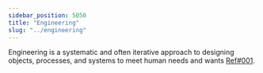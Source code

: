 ```yaml
---
sidebar_position: 5050
title: "Engineering"
slug: "../engineering"
---
```

Engineering is a systematic and often iterative approach to designing objects, processes, and systems to meet human needs and wants [Ref#001](/ref#ref001-a-framework-for-k-12-science-education).